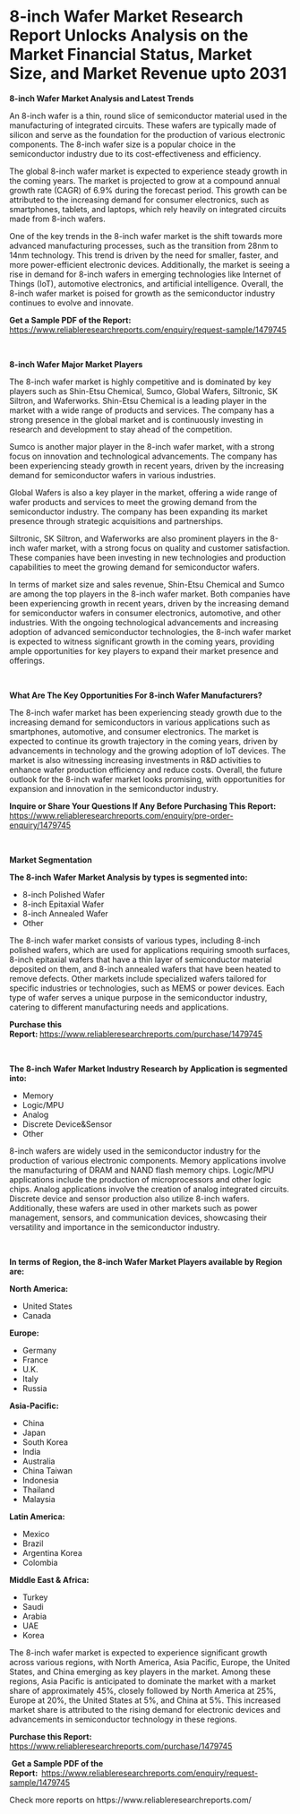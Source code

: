 <p><h1>8-inch Wafer Market Research Report Unlocks Analysis on the Market Financial Status, Market Size, and Market Revenue upto 2031</h1></p><p><strong>8-inch Wafer Market Analysis and Latest Trends</strong></p>
<p><p>An 8-inch wafer is a thin, round slice of semiconductor material used in the manufacturing of integrated circuits. These wafers are typically made of silicon and serve as the foundation for the production of various electronic components. The 8-inch wafer size is a popular choice in the semiconductor industry due to its cost-effectiveness and efficiency.</p><p>The global 8-inch wafer market is expected to experience steady growth in the coming years. The market is projected to grow at a compound annual growth rate (CAGR) of 6.9% during the forecast period. This growth can be attributed to the increasing demand for consumer electronics, such as smartphones, tablets, and laptops, which rely heavily on integrated circuits made from 8-inch wafers.</p><p>One of the key trends in the 8-inch wafer market is the shift towards more advanced manufacturing processes, such as the transition from 28nm to 14nm technology. This trend is driven by the need for smaller, faster, and more power-efficient electronic devices. Additionally, the market is seeing a rise in demand for 8-inch wafers in emerging technologies like Internet of Things (IoT), automotive electronics, and artificial intelligence. Overall, the 8-inch wafer market is poised for growth as the semiconductor industry continues to evolve and innovate.</p></p>
<p><strong>Get a Sample PDF of the Report:&nbsp;</strong> <a href="https://www.reliableresearchreports.com/enquiry/request-sample/1479745">https://www.reliableresearchreports.com/enquiry/request-sample/1479745</a></p>
<p>&nbsp;</p>
<p><strong>8-inch Wafer Major Market Players</strong></p>
<p><p>The 8-inch wafer market is highly competitive and is dominated by key players such as Shin-Etsu Chemical, Sumco, Global Wafers, Siltronic, SK Siltron, and Waferworks. Shin-Etsu Chemical is a leading player in the market with a wide range of products and services. The company has a strong presence in the global market and is continuously investing in research and development to stay ahead of the competition.</p><p>Sumco is another major player in the 8-inch wafer market, with a strong focus on innovation and technological advancements. The company has been experiencing steady growth in recent years, driven by the increasing demand for semiconductor wafers in various industries.</p><p>Global Wafers is also a key player in the market, offering a wide range of wafer products and services to meet the growing demand from the semiconductor industry. The company has been expanding its market presence through strategic acquisitions and partnerships.</p><p>Siltronic, SK Siltron, and Waferworks are also prominent players in the 8-inch wafer market, with a strong focus on quality and customer satisfaction. These companies have been investing in new technologies and production capabilities to meet the growing demand for semiconductor wafers.</p><p>In terms of market size and sales revenue, Shin-Etsu Chemical and Sumco are among the top players in the 8-inch wafer market. Both companies have been experiencing growth in recent years, driven by the increasing demand for semiconductor wafers in consumer electronics, automotive, and other industries. With the ongoing technological advancements and increasing adoption of advanced semiconductor technologies, the 8-inch wafer market is expected to witness significant growth in the coming years, providing ample opportunities for key players to expand their market presence and offerings.</p></p>
<p>&nbsp;</p>
<p><strong>What Are The Key Opportunities For 8-inch Wafer Manufacturers?</strong></p>
<p><p>The 8-inch wafer market has been experiencing steady growth due to the increasing demand for semiconductors in various applications such as smartphones, automotive, and consumer electronics. The market is expected to continue its growth trajectory in the coming years, driven by advancements in technology and the growing adoption of IoT devices. The market is also witnessing increasing investments in R&D activities to enhance wafer production efficiency and reduce costs. Overall, the future outlook for the 8-inch wafer market looks promising, with opportunities for expansion and innovation in the semiconductor industry.</p></p>
<p><strong>Inquire or Share Your Questions If Any Before Purchasing This Report:</strong> <a href="https://www.reliableresearchreports.com/enquiry/pre-order-enquiry/1479745">https://www.reliableresearchreports.com/enquiry/pre-order-enquiry/1479745</a></p>
<p>&nbsp;</p>
<p><strong>Market Segmentation</strong></p>
<p><strong>The 8-inch Wafer Market Analysis by types is segmented into:</strong></p>
<p><ul><li>8-inch Polished Wafer</li><li>8-inch Epitaxial Wafer</li><li>8-inch Annealed Wafer</li><li>Other</li></ul></p>
<p><p>The 8-inch wafer market consists of various types, including 8-inch polished wafers, which are used for applications requiring smooth surfaces, 8-inch epitaxial wafers that have a thin layer of semiconductor material deposited on them, and 8-inch annealed wafers that have been heated to remove defects. Other markets include specialized wafers tailored for specific industries or technologies, such as MEMS or power devices. Each type of wafer serves a unique purpose in the semiconductor industry, catering to different manufacturing needs and applications.</p></p>
<p><strong>Purchase this Report:&nbsp;</strong><a href="https://www.reliableresearchreports.com/purchase/1479745">https://www.reliableresearchreports.com/purchase/1479745</a></p>
<p>&nbsp;</p>
<p><strong>The 8-inch Wafer Market Industry Research by Application is segmented into:</strong></p>
<p><ul><li>Memory</li><li>Logic/MPU</li><li>Analog</li><li>Discrete Device&Sensor</li><li>Other</li></ul></p>
<p><p>8-inch wafers are widely used in the semiconductor industry for the production of various electronic components. Memory applications involve the manufacturing of DRAM and NAND flash memory chips. Logic/MPU applications include the production of microprocessors and other logic chips. Analog applications involve the creation of analog integrated circuits. Discrete device and sensor production also utilize 8-inch wafers. Additionally, these wafers are used in other markets such as power management, sensors, and communication devices, showcasing their versatility and importance in the semiconductor industry.</p></p>
<p>&nbsp;</p>
<p><strong>In terms of Region, the 8-inch Wafer Market Players available by Region are:</strong></p>
<p>
    <p> <strong> North America: </strong>
        <ul>
            <li>United States</li>
            <li>Canada</li>
        </ul>
        </p> 
    <p> <strong> Europe: </strong>
        <ul>
            <li>Germany</li>
            <li>France</li>
            <li>U.K.</li>
            <li>Italy</li>
            <li>Russia</li>
        </ul>
        </p> 
    <p> <strong> Asia-Pacific: </strong>
        <ul>
            <li>China</li>
            <li>Japan</li>
            <li>South Korea</li>
            <li>India</li>
            <li>Australia</li>
            <li>China Taiwan</li>
            <li>Indonesia</li>
            <li>Thailand</li>
            <li>Malaysia</li>
        </ul>
        </p> 
    <p> <strong> Latin America: </strong>
        <ul>
            <li>Mexico</li>
            <li>Brazil</li>
            <li>Argentina Korea</li>
            <li>Colombia</li>
        </ul>
        </p> 
    <p> <strong> Middle East & Africa: </strong>
        <ul>
            <li>Turkey</li>
            <li>Saudi</li>
            <li>Arabia</li>
            <li>UAE</li>
            <li>Korea</li>
        </ul>
    </p>
    </p>
<p><p>The 8-inch wafer market is expected to experience significant growth across various regions, with North America, Asia Pacific, Europe, the United States, and China emerging as key players in the market. Among these regions, Asia Pacific is anticipated to dominate the market with a market share of approximately 45%, closely followed by North America at 25%, Europe at 20%, the United States at 5%, and China at 5%. This increased market share is attributed to the rising demand for electronic devices and advancements in semiconductor technology in these regions.</p></p>
<p><strong>Purchase this Report: </strong><a href="https://www.reliableresearchreports.com/purchase/1479745">https://www.reliableresearchreports.com/purchase/1479745</a></p>
<p>&nbsp;<strong>Get a Sample PDF of the Report:&nbsp;&nbsp;</strong><a href="https://www.reliableresearchreports.com/enquiry/request-sample/1479745">https://www.reliableresearchreports.com/enquiry/request-sample/1479745</a></p>
<p><strong></strong></p>
<p>Check more reports on https://www.reliableresearchreports.com/</p>